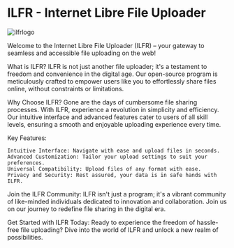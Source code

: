 # ILFR - Internet Libre File Uploader
![ilfrlogo](https://github.com/SavioDesenvolver/ILFR/assets/77400555/3d892927-25f2-4a19-b908-c4d1e7599e86)



Welcome to the Internet Libre File Uploader (ILFR) – your gateway to seamless and accessible file uploading on the web!

What is ILFR?
ILFR is not just another file uploader; it's a testament to freedom and convenience in the digital age. Our open-source program is meticulously crafted to empower users like you to effortlessly share files online, without constraints or limitations.

Why Choose ILFR?
Gone are the days of cumbersome file sharing processes. With ILFR, experience a revolution in simplicity and efficiency. Our intuitive interface and advanced features cater to users of all skill levels, ensuring a smooth and enjoyable uploading experience every time.

Key Features:

    Intuitive Interface: Navigate with ease and upload files in seconds.
    Advanced Customization: Tailor your upload settings to suit your preferences.
    Universal Compatibility: Upload files of any format with ease.
    Privacy and Security: Rest assured, your data is in safe hands with ILFR.

Join the ILFR Community:
ILFR isn't just a program; it's a vibrant community of like-minded individuals dedicated to innovation and collaboration. Join us on our journey to redefine file sharing in the digital era.

Get Started with ILFR Today:
Ready to experience the freedom of hassle-free file uploading? Dive into the world of ILFR and unlock a new realm of possibilities.

